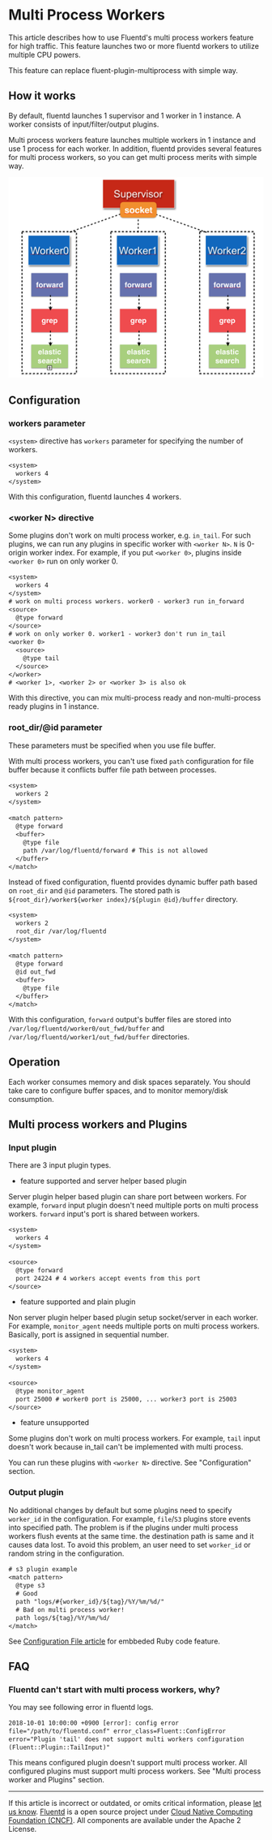 # Multi Process Workers

This article describes how to use Fluentd's multi process workers
feature for high traffic. This feature launches two or more fluentd
workers to utilize multiple CPU powers.

This feature can replace fluent-plugin-multiprocess with simple way.


## How it works

By default, fluentd launches 1 supervisor and 1 worker in 1 instance. A
worker consists of input/filter/output plugins.

Multi process workers feature launches multiple workers in 1 instance
and use 1 process for each worker. In addition, fluentd provides several
features for multi process workers, so you can get multi process merits
with simple way.

![](/images/multi-process-workers.png)


## Configuration


### workers parameter

`<system>` directive has `workers` parameter for specifying the number
of workers.

``` {.CodeRay}
<system>
  workers 4
</system>
```

With this configuration, fluentd launches 4 workers.


### \<worker N\> directive

Some plugins don't work on multi process worker, e.g. `in_tail`. For
such plugins, we can run any plugins in specific worker with
`<worker N>`. `N` is 0-origin worker index. For example, if you put
`<worker 0>`, plugins inside `<worker 0>` run on only worker 0.

``` {.CodeRay}
<system>
  workers 4
</system>
# work on multi process workers. worker0 - worker3 run in_forward
<source>
  @type forward
</source>
# work on only worker 0. worker1 - worker3 don't run in_tail
<worker 0>
  <source>
    @type tail
  </source>
</worker>
# <worker 1>, <worker 2> or <worker 3> is also ok
```

With this directive, you can mix multi-process ready and
non-multi-process ready plugins in 1 instance.


### root\_dir/\@id parameter

These parameters must be specified when you use file buffer.

With multi process workers, you can't use fixed `path` configuration for
file buffer because it conflicts buffer file path between processes.

``` {.CodeRay}
<system>
  workers 2
</system>

<match pattern>
  @type forward
  <buffer>
    @type file
    path /var/log/fluentd/forward # This is not allowed
  </buffer>
</match>
```

Instead of fixed configuration, fluentd provides dynamic buffer path
based on `root_dir` and `@id` parameters. The stored path is
`${root_dir}/worker${worker index}/${plugin @id}/buffer` directory.

``` {.CodeRay}
<system>
  workers 2
  root_dir /var/log/fluentd
</system>

<match pattern>
  @type forward
  @id out_fwd
  <buffer>
    @type file
  </buffer>
</match>
```

With this configuration, `forward` output's buffer files are stored into
`/var/log/fluentd/worker0/out_fwd/buffer` and
`/var/log/fluentd/worker1/out_fwd/buffer` directories.


## Operation

Each worker consumes memory and disk spaces separately. You should take
care to configure buffer spaces, and to monitor memory/disk consumption.


## Multi process workers and Plugins


### Input plugin

There are 3 input plugin types.

-   feature supported and server helper based plugin

Server plugin helper based plugin can share port between workers. For
example, `forward` input plugin doesn't need multiple ports on multi
process workers. `forward` input's port is shared between workers.

``` {.CodeRay}
<system>
  workers 4
</system>

<source>
  @type forward
  port 24224 # 4 workers accept events from this port
</source>
```

-   feature supported and plain plugin

Non server plugin helper based plugin setup socket/server in each
worker. For example, `monitor_agent` needs multiple ports on multi
process workers. Basically, port is assigned in sequential number.

``` {.CodeRay}
<system>
  workers 4
</system>

<source>
  @type monitor_agent
  port 25000 # worker0 port is 25000, ... worker3 port is 25003
</source>
```

-   feature unsupported

Some plugins don't work on multi process workers. For example, `tail`
input doesn't work because in\_tail can't be implemented with multi
process.

You can run these plugins with `<worker N>` directive. See
"Configuration" section.


### Output plugin

No additional changes by default but some plugins need to specify
`worker_id` in the configuration. For example, `file`/`S3` plugins store
events into specified path. The problem is if the plugins under multi
process workers flush events at the same time. the destination path is
same and it causes data lost. To avoid this problem, an user need to set
`worker_id` or random string in the configuration.

``` {.CodeRay}
# s3 plugin example
<match pattern>
  @type s3
  # Good
  path "logs/#{worker_id}/${tag}/%Y/%m/%d/"
  # Bad on multi process worker!
  path logs/${tag}/%Y/%m/%d/
</match>
```

See [Configuration File article](/configuration/config-file.md/#embedded-ruby-code) for
embbeded Ruby code feature.


## FAQ


### Fluentd can't start with multi process workers, why?

You may see following error in fluentd logs.

``` {.CodeRay}
2018-10-01 10:00:00 +0900 [error]: config error file="/path/to/fluentd.conf" error_class=Fluent::ConfigError error="Plugin 'tail' does not support multi workers configuration (Fluent::Plugin::TailInput)"
```

This means configured plugin doesn't support multi process worker. All
configured plugins must support multi process workers. See "Multi
process worker and Plugins" section.


------------------------------------------------------------------------

If this article is incorrect or outdated, or omits critical information, please [let us know](https://github.com/fluent/fluentd-docs/issues?state=open).
[Fluentd](http://www.fluentd.org/) is a open source project under [Cloud Native Computing Foundation (CNCF)](https://cncf.io/). All components are available under the Apache 2 License.
